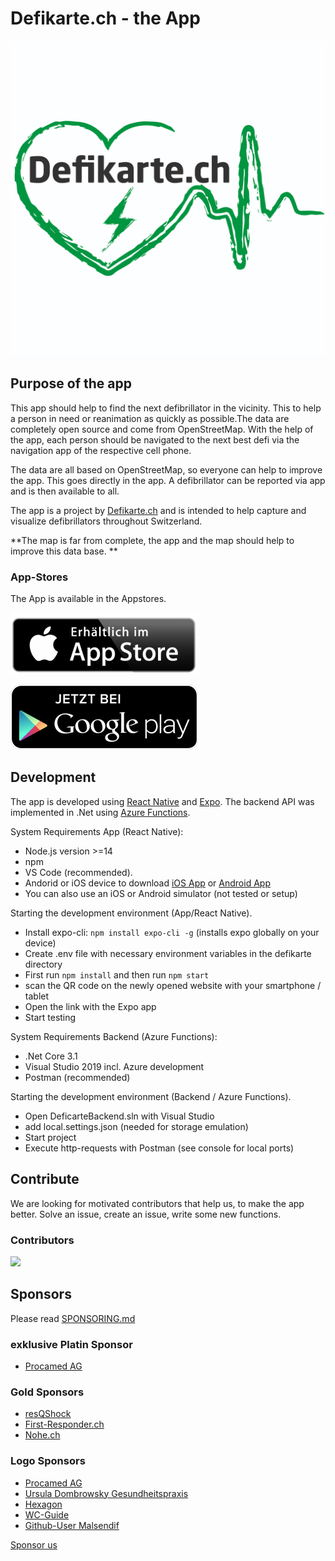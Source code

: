 # Defikarte.ch - the App

![Picture](/app/defikarte/assets/icons/appstore.png)

## Purpose of the app

This app should help to find the next defibrillator in the vicinity. This to help a person in need or reanimation as quickly as possible.The data are completely open source and come from OpenStreetMap. With the help of the app, each person should be navigated to the next best defi via the navigation app of the respective cell phone.

The data are all based on OpenStreetMap, so everyone can help to improve the app. This goes directly in the app. A defibrillator can be reported via app and is then available to all.

The app is a project by [Defikarte.ch](https://www.defikarte.ch) and is intended to help capture and visualize defibrillators throughout Switzerland.

**The map is far from complete, the app and the map should help to improve this data base. **

### App-Stores

The App is available in the Appstores.

[![appstore.png](images/appstore.png)](https://apps.apple.com/us/app/defikarte-ch/id1549569525)

[![playstore.png](images/playstore.png)](https://play.google.com/store/apps/details?id=ch.defikarte.app)

## Development
The app is developed using [React Native](https://reactnative.dev/) and [Expo](https://expo.io). The backend API was implemented in .Net using [Azure Functions](https://docs.microsoft.com/en-us/azure/azure-functions/functions-overview).

System Requirements App (React Native):
* Node.js version >=14
* npm
* VS Code (recommended).
* Andorid or iOS device to download [iOS App](https://apps.apple.com/ch/app/expo-client/id982107779) or [Android App](https://play.google.com/store/apps/details?id=host.exp.exponent&hl=de_CH&gl=US)
* You can also use an iOS or Android simulator (not tested or setup)

Starting the development environment (App/React Native).
* Install expo-cli: `npm install expo-cli -g` (installs expo globally on your device)
* Create .env file with necessary environment variables in the defikarte directory
* First run `npm install` and then run `npm start`
* scan the QR code on the newly opened website with your smartphone / tablet
* Open the link with the Expo app
* Start testing

System Requirements Backend (Azure Functions):
* .Net Core 3.1
* Visual Studio 2019 incl. Azure development
* Postman (recommended)

Starting the development environment (Backend / Azure Functions).
* Open DeficarteBackend.sln with Visual Studio
* add local.settings.json (needed for storage emulation)
* Start project
* Execute http-requests with Postman (see console for local ports)

## Contribute

We are looking for motivated contributors that help us, to make the app better. Solve an issue, create an issue, write some new functions.

### Contributors

<a href="https://github.com/chnuessli/defikarte.ch-app/graphs/contributors">
  <img src="https://contributors-img.web.app/image?repo=chnuessli/defikarte.ch-app" />
</a>

## Sponsors

Please read [SPONSORING.md](SPONSORING.md)

### exklusive Platin Sponsor

* [Procamed AG](https://www.procamed.ch)

### Gold Sponsors

* [resQShock](https://www.procamed.ch)
* [First-Responder.ch](https://www.procamed.ch)
* [Nohe.ch](https://www.nohe.ch)

### Logo Sponsors

* [Procamed AG](https://www.procamed.ch)
* [Ursula Dombrowsky Gesundheitspraxis](http://www.dombrowsky.ch)
* [Hexagon](http://www.hexagonsi.com)
* [WC-Guide](https://www.wc-guide.com)
* [Github-User Malsendif](https://github.com/Malsendif)

[Sponsor us](https://github.com/sponsors/chnuessli)
